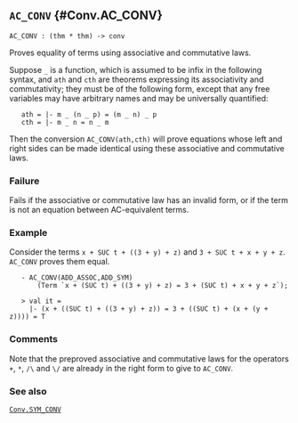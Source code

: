 ## `AC_CONV` {#Conv.AC_CONV}


```
AC_CONV : (thm * thm) -> conv
```



Proves equality of terms using associative and commutative laws.


Suppose `_` is a function, which is assumed to be infix in the following
syntax, and `ath` and `cth` are theorems expressing its associativity and
commutativity; they must be of the following form, except that any free
variables may have arbitrary names and may be universally quantified:
    
       ath = |- m _ (n _ p) = (m _ n) _ p
       cth = |- m _ n = n _ m
    
Then the conversion `AC_CONV(ath,cth)` will prove equations whose
left and right sides can be made identical using these associative and
commutative laws.

### Failure

Fails if the associative or commutative law has an invalid form, or if the
term is not an equation between AC-equivalent terms.

### Example

Consider the terms `x + SUC t + ((3 + y) + z)` and `3 + SUC t + x + y + z`.
`AC_CONV` proves them equal.
    
       - AC_CONV(ADD_ASSOC,ADD_SYM)
           (Term `x + (SUC t) + ((3 + y) + z) = 3 + (SUC t) + x + y + z`);
    
       > val it =
         |- (x + ((SUC t) + ((3 + y) + z)) = 3 + ((SUC t) + (x + (y + z)))) = T
    



### Comments

Note that the preproved associative and commutative laws for the operators `+`,
`*`, `/\` and `\/` are already in the right form to give to `AC_CONV`.

### See also

[`Conv.SYM_CONV`](#Conv.SYM_CONV)

